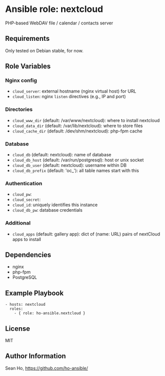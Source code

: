 # Ansible role: nextcloud
PHP-based WebDAV file / calendar / contacts server

## Requirements
Only tested on Debian stable, for now.

## Role Variables
### Nginx config
+ `cloud_server`: external hostname (nginx virtual host) for URL
+ `cloud_listen`: nginx `listen` directives (e.g., IP and port)

### Directories
+ `cloud_www_dir` (default: /var/www/nextcloud): where to install nextcloud
+ `cloud_data_dir` (default: /var/lib/nextcloud): where to store files
+ `cloud_cache_dir` (default: /dev/shm/nextcloud): php-fpm cache

### Database
+ `cloud_db` (default: nextcloud): name of database
+ `cloud_db_host` (default: /var/run/postgresql): host or unix socket
+ `cloud_db_user` (default: nextcloud): username within DB
+ `cloud_db_prefix` (default: 'oc_'): all table names start with this

### Authentication
+ `cloud_pw`:
+ `cloud_secret`:
+ `cloud_id`: uniquely identifies this instance
+ `cloud_db_pw`: database credentials

### Additional
+ `cloud_apps` (default: gallery app): dict of (name: URL) pairs
  of nextCloud apps to install

## Dependencies
+ nginx
+ php-fpm
+ PostgreSQL

## Example Playbook

```
- hosts: nextcloud
  roles:
    - { role: ho-ansible.nextcloud }
```

## License
MIT

## Author Information
Sean Ho, https://github.com/ho-ansible/
